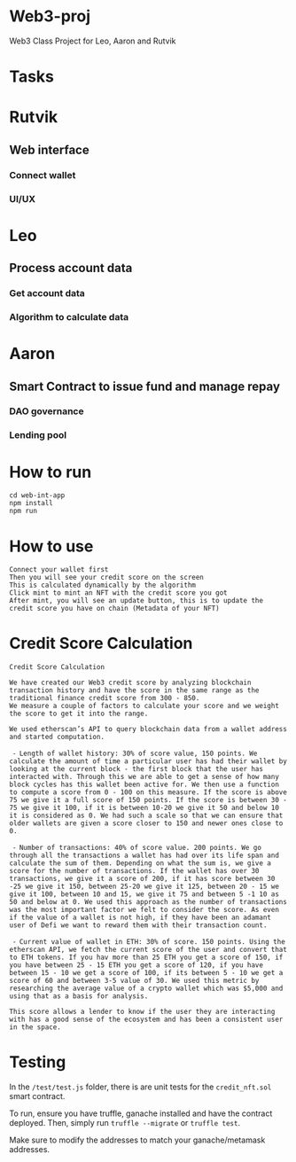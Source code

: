 # Web3-proj
Web3 Class Project for Leo, Aaron and Rutvik

# Tasks
# Rutvik
## Web interface
### Connect wallet
### UI/UX

# Leo
## Process account data
### Get account data
### Algorithm to calculate data

# Aaron
## Smart Contract to issue fund and manage repay
### DAO governance
### Lending pool

# How to run
```
cd web-int-app
npm install
npm run
```

# How to use
```
Connect your wallet first
Then you will see your credit score on the screen
This is calculated dynamically by the algorithm
Click mint to mint an NFT with the credit score you got
After mint, you will see an update button, this is to update the credit score you have on chain (Metadata of your NFT)
```



# Credit Score Calculation

```
Credit Score Calculation

We have created our Web3 credit score by analyzing blockchain transaction history and have the score in the same range as the traditional finance credit score from 300 - 850. 
We measure a couple of factors to calculate your score and we weight the score to get it into the range. 

We used etherscan’s API to query blockchain data from a wallet address and started computation. 

 ⁃ Length of wallet history: 30% of score value, 150 points. We calculate the amount of time a particular user has had their wallet by looking at the current block - the first block that the user has interacted with. Through this we are able to get a sense of how many block cycles has this wallet been active for. We then use a function to compute a score from 0 - 100 on this measure. If the score is above 75 we give it a full score of 150 points. If the score is between 30 - 75 we give it 100, if it is between 10-20 we give it 50 and below 10 it is considered as 0. We had such a scale so that we can ensure that older wallets are given a score closer to 150 and newer ones close to 0. 
 
 ⁃ Number of transactions: 40% of score value. 200 points. We go through all the transactions a wallet has had over its life span and calculate the sum of them. Depending on what the sum is, we give a score for the number of transactions. If the wallet has over 30 transactions, we give it a score of 200, if it has score between 30 -25 we give it 150, between 25-20 we give it 125, between 20 - 15 we give it 100, between 10 and 15, we give it 75 and between 5 -1 10 as 50 and below at 0. We used this approach as the number of transactions was the most important factor we felt to consider the score. As even if the value of a wallet is not high, if they have been an adamant user of Defi we want to reward them with their transaction count. 

 ⁃ Current value of wallet in ETH: 30% of score. 150 points. Using the etherscan API, we fetch the current score of the user and convert that to ETH tokens. If you hav more than 25 ETH you get a score of 150, if you have between 25 - 15 ETH you get a score of 120, if you have between 15 - 10 we get a score of 100, if its between 5 - 10 we get a score of 60 and between 3-5 value of 30. We used this metric by researching the average value of a crypto wallet which was $5,000 and using that as a basis for analysis. 

This score allows a lender to know if the user they are interacting with has a good sense of the ecosystem and has been a consistent user in the space.
```

# Testing

In the ```/test/test.js``` folder, there is are unit tests for the ```credit_nft.sol``` smart contract. 

To run, ensure you have truffle, ganache installed and have the contract deployed. Then, simply run ```truffle --migrate``` or ```truffle test```. 

Make sure to modify the addresses to match your ganache/metamask addresses. 